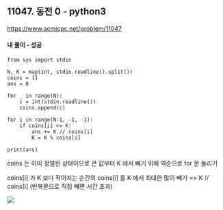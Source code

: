 ## 11047. 동전 0 - python3
https://www.acmicpc.net/problem/11047

#### 내 풀이 - 성공
```
from sys import stdin

N, K = map(int, stdin.readline().split())
coins = []
ans = 0

for _ in range(N):
    c = int(stdin.readline())
    coins.append(c)

for i in range(N-1, -1, -1):
    if coins[i] <= K:
        ans += K // coins[i]
        K = K % coins[i]

print(ans)
```
coins 는 이미 정렬된 상태이므로 큰 값부터 K 에서 빼기 위해 역순으로 for 문 돌리기

coins[i] 가 K 보다 작아지는 순간의 coins[i] 를 K 에서 최대한 많이 빼기
=> K // coins[i]
(반복문으로 직접 빼면 시간 초과)

![](https://images.velog.io/images/jsh5408/post/4b424390-44b1-43ef-a79b-b8e14017b026/image.png)